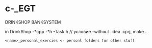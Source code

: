 # c-_EGT
DRINKSHOP
BANKSYSTEM

in DrinkShop
    -*cpp
    -*h
    -Task.h // условие 
    -without .idea .cprj, make ..


    <name>_personal_exercies <- personl folders for other stuff
    
